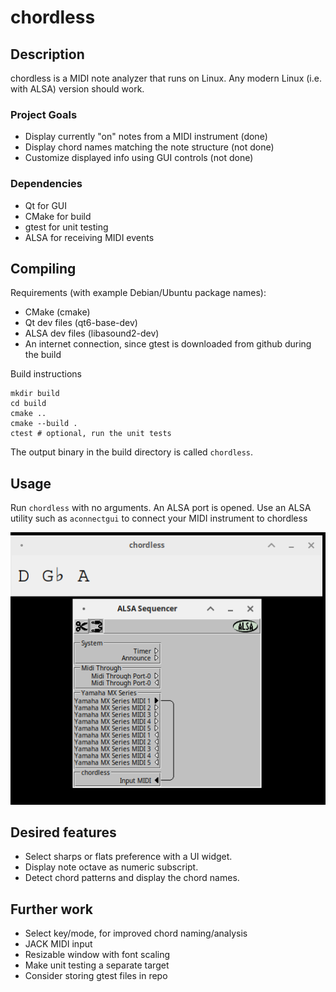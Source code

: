 # chordless
## Description
chordless is a MIDI note analyzer that runs on Linux.
Any modern Linux (i.e. with ALSA) version should work.

### Project Goals
- Display currently "on" notes from a MIDI instrument (done)
- Display chord names matching the note structure (not done)
- Customize displayed info using GUI controls (not done)

### Dependencies
- Qt for GUI
- CMake for build
- gtest for unit testing
- ALSA for receiving MIDI events

## Compiling
Requirements (with example Debian/Ubuntu package names):
- CMake (cmake)
- Qt dev files (qt6-base-dev)
- ALSA dev files (libasound2-dev)
- An internet connection, since gtest is downloaded from github during the build

Build instructions
```
mkdir build
cd build
cmake ..
cmake --build .
ctest # optional, run the unit tests
```
The output binary in the build directory is called `chordless`.

## Usage
Run `chordless` with no arguments. An ALSA port is opened.
Use an ALSA utility such as `aconnectgui` to connect your MIDI instrument to chordless

![chordless and aconnectgui](/screenshot.png?raw=true "Screenshot")

## Desired features
- Select sharps or flats preference with a UI widget.
- Display note octave as numeric subscript.
- Detect chord patterns and display the chord names.

## Further work
- Select key/mode, for improved chord naming/analysis
- JACK MIDI input
- Resizable window with font scaling
- Make unit testing a separate target
- Consider storing gtest files in repo
